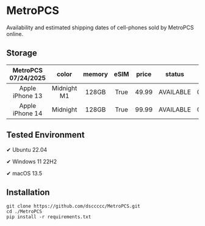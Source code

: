 # MetroPCS
Availability and estimated shipping dates of cell-phones sold by MetroPCS online.
## Storage
|MetroPCS 07/24/2025|color|memory|eSIM|price|status|shipping from|shipping to|
|:--:|:--:|:--:|:--:|:--:|:--:|:--:|:--:|
|Apple iPhone 13|Midnight M1|128GB|True|49.99|AVAILABLE|07/24/2025|07/28/2025|
|Apple iPhone 14|Midnight|128GB|True|99.99|AVAILABLE|07/24/2025|07/28/2025|

## Tested Environment
✔ Ubuntu 22.04

✔ Windows 11 22H2

✔ macOS 13.5
## Installation
```
git clone https://github.com/dsccccc/MetroPCS.git
cd ./MetroPCS
pip install -r requirements.txt
```
